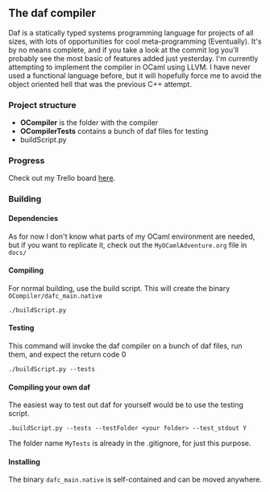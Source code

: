 ## The daf compiler
Daf is a statically typed systems programming language for projects of all sizes, with lots of opportunities for cool meta-programming (Eventually).
It's by no means complete, and if you take a look at the commit log you'll probably see the most basic of features added just yesterday.
I'm currently attempting to implement the compiler in OCaml using LLVM. I have never used a functional language before, but it will hopefully force me to avoid the object oriented hell that was the previous C++ attempt.
  
### Project structure
- **OCompiler** is the folder with the compiler
- **OCompilerTests** contains a bunch of daf files for testing
- buildScript.py 

### Progress
Check out my Trello board [here](https://trello.com/b/bXCZLvBz "Daf trello board").


### Building
#### Dependencies
As for now I don't know what parts of my OCaml environment are needed,
but if you want to replicate it, check out the `MyOCamlAdventure.org` file in `docs/`

#### Compiling
For normal building, use the build script. This will create the binary `OCompiler/dafc_main.native`
```
./buildScript.py
```

#### Testing
This command will invoke the daf compiler on a bunch of daf files, run them, and expect the return code 0
```
./buildScript.py --tests
```

#### Compiling your own daf
The easiest way to test out daf for yourself would be to use the testing script.
```
.buildScript.py --tests --testFolder <your folder> --test_stdout Y
```
The folder name `MyTests` is already in the .gitignore, for just this purpose.

#### Installing
The binary `dafc_main.native` is self-contained and can be moved anywhere.
